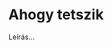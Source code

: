 <!-- ======================================================================
--- Search engine
title:          Ahogy tetszik
keywords:       ahogy, tetszik, vígjáték
description:    William Shakespeare: Ahogy tetszik.
--- Menu system
order:          20
text:           Ahogy tetszik
hidden:         false
umbel:          false
--- Page properties
id:             /comedies/as-you-like-it
document:       
layout:         layout-2-left
$-left:         play-list
======================================================================= -->

# Ahogy tetszik

Leírás...
